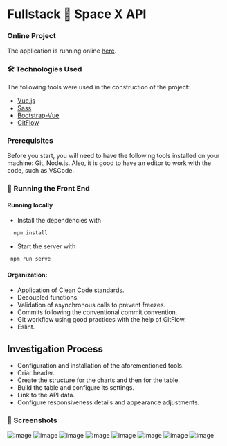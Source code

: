 # Fullstack 🏅 Space X API
### Online Project
The application is running online [here](https://front-spacex-app-hwqs.vercel.app/).

### 🛠 Technologies Used

The following tools were used in the construction of the project:

- [Vue.js](https://vuejs.org/)
- [Sass](https://sass-lang.com/)
- [Bootstrap-Vue](https://bootstrap-vue.org/)
- [GitFlow](https://www.atlassian.com/git/tutorials/comparing-workflows/gitflow-workflow)

### Prerequisites

Before you start, you will need to have the following tools installed on your machine: Git, Node.js. 
Also, it is good to have an editor to work with the code, such as VSCode.

### 🎲 Running the Front End

#### Running locally

- Install the dependencies with

```bash
  npm install
```

- Start the server with

```bash
 npm run serve
```
#### Organization:

- Application of Clean Code standards.
- Decoupled functions.
- Validation of asynchronous calls to prevent freezes.
- Commits following the conventional commit convention.
- Git workflow using good practices with the help of GitFlow.
- Eslint.

## Investigation Process

- Configuration and installation of the aforementioned tools.
- Criar header.
- Create the structure for the charts and then for the table.
- Build the table and configure its settings.
- Link to the API data.
- Configure responsiveness details and appearance adjustments.

### 📸 Screenshots

![image](https://github.com/kevin504-max/front-spacex-app/assets/66319272/eee50ca1-3832-4705-ac4b-bdcf3769f8f1)
![image](https://github.com/kevin504-max/front-spacex-app/assets/66319272/28ceb9c8-9941-4114-9ef5-39bf3b3c788d)
![image](https://github.com/kevin504-max/front-spacex-app/assets/66319272/9d808f2e-a65f-49cf-a4a3-5deab8436a4b)
![image](https://github.com/kevin504-max/front-spacex-app/assets/66319272/363df28b-5d8a-4693-8705-b880de605a8b)
![image](https://github.com/kevin504-max/front-spacex-app/assets/66319272/7db24fec-e7b9-41bf-aef8-f2b00563d1dd)
![image](https://github.com/kevin504-max/front-spacex-app/assets/66319272/238268e5-ba78-4672-8c15-e1e5fd80ab35)
![image](https://github.com/kevin504-max/front-spacex-app/assets/66319272/7956d9da-de07-443a-8c73-51d5f03dadbc)
![image](https://github.com/kevin504-max/front-spacex-app/assets/66319272/bfd673f3-19b7-4223-bac2-d1b965745840)
